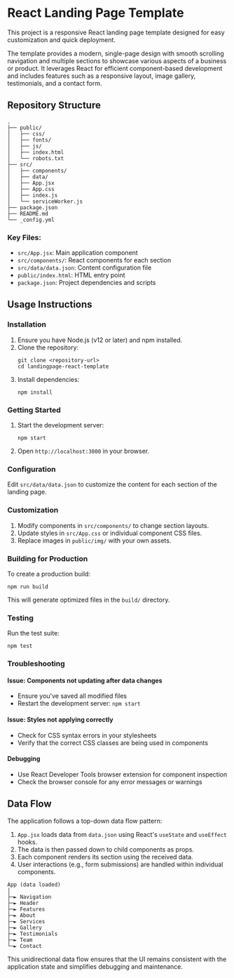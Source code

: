# React Landing Page Template

This project is a responsive React landing page template designed for easy customization and quick deployment.

The template provides a modern, single-page design with smooth scrolling navigation and multiple sections to showcase various aspects of a business or product. It leverages React for efficient component-based development and includes features such as a responsive layout, image gallery, testimonials, and a contact form.

## Repository Structure

```
.
├── public/
│   ├── css/
│   ├── fonts/
│   ├── js/
│   ├── index.html
│   └── robots.txt
├── src/
│   ├── components/
│   ├── data/
│   ├── App.jsx
│   ├── App.css
│   ├── index.js
│   └── serviceWorker.js
├── package.json
├── README.md
└── _config.yml
```

### Key Files:
- `src/App.jsx`: Main application component
- `src/components/`: React components for each section
- `src/data/data.json`: Content configuration file
- `public/index.html`: HTML entry point
- `package.json`: Project dependencies and scripts

## Usage Instructions

### Installation

1. Ensure you have Node.js (v12 or later) and npm installed.
2. Clone the repository:
   ```
   git clone <repository-url>
   cd landingpage-react-template
   ```
3. Install dependencies:
   ```
   npm install
   ```

### Getting Started

1. Start the development server:
   ```
   npm start
   ```
2. Open `http://localhost:3000` in your browser.

### Configuration

Edit `src/data/data.json` to customize the content for each section of the landing page.

### Customization

1. Modify components in `src/components/` to change section layouts.
2. Update styles in `src/App.css` or individual component CSS files.
3. Replace images in `public/img/` with your own assets.

### Building for Production

To create a production build:

```
npm run build
```

This will generate optimized files in the `build/` directory.

### Testing

Run the test suite:

```
npm test
```

### Troubleshooting

#### Issue: Components not updating after data changes
- Ensure you've saved all modified files
- Restart the development server: `npm start`

#### Issue: Styles not applying correctly
- Check for CSS syntax errors in your stylesheets
- Verify that the correct CSS classes are being used in components

#### Debugging
- Use React Developer Tools browser extension for component inspection
- Check the browser console for any error messages or warnings

## Data Flow

The application follows a top-down data flow pattern:

1. `App.jsx` loads data from `data.json` using React's `useState` and `useEffect` hooks.
2. The data is then passed down to child components as props.
3. Each component renders its section using the received data.
4. User interactions (e.g., form submissions) are handled within individual components.

```
App (data loaded)
│
├─► Navigation
├─► Header
├─► Features
├─► About
├─► Services
├─► Gallery
├─► Testimonials
├─► Team
└─► Contact
```

This unidirectional data flow ensures that the UI remains consistent with the application state and simplifies debugging and maintenance.